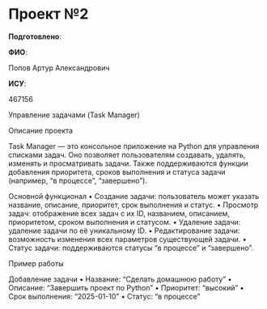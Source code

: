 # Проект №2

__Подготовлено__:

**ФИО**:

Попов Артур Александрович

**ИСУ**:

467156

Управление задачами (Task Manager)

Описание проекта

Task Manager — это консольное приложение на Python для управления списками задач. Оно позволяет пользователям создавать, удалять, изменять и просматривать задачи. Также поддерживаются функции добавления приоритета, сроков выполнения и статуса задачи (например, “в процессе”, “завершено”).

Основной функционал
	•	Создание задачи: пользователь может указать название, описание, приоритет, срок выполнения и статус.
	•	Просмотр задач: отображение всех задач с их ID, названием, описанием, приоритетом, сроком выполнения и статусом.
	•	Удаление задачи: удаление задачи по её уникальному ID.
	•	Редактирование задачи: возможность изменения всех параметров существующей задачи.
	•	Статус задачи: поддерживаются статусы “в процессе” и “завершено”.

 Пример работы

Добавление задачи
	•	Название: “Сделать домашнюю работу”
	•	Описание: “Завершить проект по Python”
	•	Приоритет: “высокий”
	•	Срок выполнения: “2025-01-10”
	•	Статус: “в процессе”
